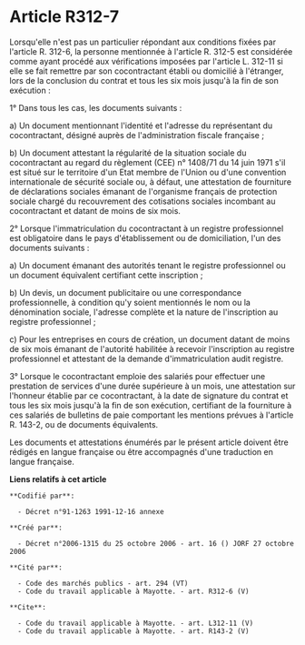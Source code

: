 # Article R312-7

Lorsqu'elle n'est pas un particulier répondant aux conditions fixées par l'article R. 312-6, la personne mentionnée à
l'article R. 312-5 est considérée comme ayant procédé aux vérifications imposées par l'article L. 312-11 si elle se fait
remettre par son cocontractant établi ou domicilié à l'étranger, lors de la conclusion du contrat et tous les six mois
jusqu'à la fin de son exécution : 

1° Dans tous les cas, les documents suivants : 

a) Un document mentionnant l'identité et l'adresse du représentant du cocontractant, désigné auprès de l'administration
fiscale française ; 

b) Un document attestant la régularité de la situation sociale du cocontractant au regard du règlement (CEE) n° 1408/71 du 14
juin 1971 s'il est situé sur le territoire d'un Etat membre de l'Union ou d'une convention internationale de sécurité sociale
ou, à défaut, une attestation de fourniture de déclarations sociales émanant de l'organisme français de protection sociale
chargé du recouvrement des cotisations sociales incombant au cocontractant et datant de moins de six mois. 

2° Lorsque l'immatriculation du cocontractant à un registre professionnel est obligatoire dans le pays d'établissement ou de
domiciliation, l'un des documents suivants : 

a) Un document émanant des autorités tenant le registre professionnel ou un document équivalent certifiant cette
inscription ; 

b) Un devis, un document publicitaire ou une correspondance professionnelle, à condition qu'y soient mentionnés le nom ou la
dénomination sociale, l'adresse complète et la nature de l'inscription au registre professionnel ; 

c) Pour les entreprises en cours de création, un document datant de moins de six mois émanant de l'autorité habilitée à
recevoir l'inscription au registre professionnel et attestant de la demande d'immatriculation audit registre. 

3° Lorsque le cocontractant emploie des salariés pour effectuer une prestation de services d'une durée supérieure à un mois,
une attestation sur l'honneur établie par ce cocontractant, à la date de signature du contrat et tous les six mois jusqu'à la
fin de son exécution, certifiant de la fourniture à ces salariés de bulletins de paie comportant les mentions prévues à
l'article R. 143-2, ou de documents équivalents. 

Les documents et attestations énumérés par le présent article doivent être rédigés en langue française ou être accompagnés
d'une traduction en langue française.

**Liens relatifs à cet article**

	**Codifié par**:

	  - Décret n°91-1263 1991-12-16 annexe

	**Créé par**:

	  - Décret n°2006-1315 du 25 octobre 2006 - art. 16 () JORF 27 octobre 2006

	**Cité par**:

	  - Code des marchés publics - art. 294 (VT)
	  - Code du travail applicable à Mayotte. - art. R312-6 (V)

	**Cite**:

	  - Code du travail applicable à Mayotte. - art. L312-11 (V)
	  - Code du travail applicable à Mayotte. - art. R143-2 (V)
